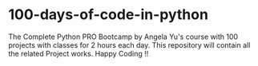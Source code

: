 # 100-days-of-code-in-python
The Complete Python PRO Bootcamp by Angela Yu's course with 100 projects with classes for 2 hours each day. This repository will contain all the related Project works. Happy Coding !!
